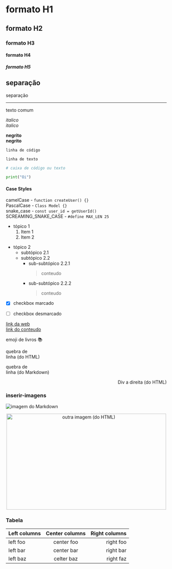 # formato H1

## formato H2

### formato H3

#### formato H4

##### formato H5

separação
-----------
separação
___________

texto comum

_italico_  
*italico*

__negrito__  
**negrito**

`linha de código`  

	linha de texto

```python
# caixa de código ou texto

print("Oi")
```

#### Case Styles
camelCase - `function createUser() {}`   
PascalCase - `Class Model {}`   
snake_case - `const user_id = getUserId()`   
SCREAMING_SNAKE_CASE - `#define MAX_LEN 25`  


* tópico 1
	1. Item 1
	2. Item 2
- tópico 2
	* subtópico 2.1
	- subtópico 2.2
		* sub-subtópico 2.2.1
			> conteudo
		- sub-subtópico 2.2.2
			> conteudo


- [x] checkbox marcado
- [ ] checkbox desmarcado


[link da web](google.com)  
[link do conteudo](#inserir-imagens)

emoji de livros :books:

quebra de </br> linha (do HTML)

quebra de  
linha (do Markdown)


<div align="right">

Div a direita (do HTML)

</div>


### inserir-imagens

![imagem do Markdown](https://img.icons8.com/pastel-glyph/2x/code--v1.png)  

<div align="center">

<img src="https://www.omgubuntu.co.uk/wp-content/uploads/2016/10/GOUKlfP.jpg" alt="outra imagem (do HTML)" height="300hv" width="500wv">  

</div>

### Tabela

| Left columns  | Center columns | Right columns |
|:------------- |:--------------:|--------------:|
| left foo      | center foo     | right foo     |
| left bar      | center bar     | right bar     |
| left baz      | celter baz     | right faz     |

